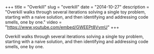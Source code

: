 +++
title = "Overkill"
slug = "overkill"
date = "2014-10-27"
description = "Overkill walks through several iterations solving a single toy problem, starting with a naive solution, and then identifying and addressing code smells, one by one."
video = "https://www.youtube.com/embed/GWEEPt8VvmU"
+++

Overkill walks through several iterations solving a single toy problem, starting with a naive solution, and then identifying and addressing code smells, one by one.
